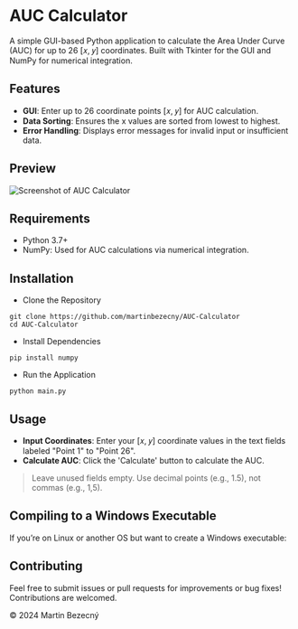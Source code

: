 # AUC Calculator

A simple GUI-based Python application to calculate the Area Under Curve (AUC) for up to 26 [𝑥, 𝑦] coordinates. Built with Tkinter for the GUI and NumPy for numerical integration.


## Features
- **GUI**: Enter up to 26 coordinate points [𝑥, 𝑦] for AUC calculation.
- **Data Sorting**: Ensures the x values are sorted from lowest to highest.
- **Error Handling**: Displays error messages for invalid input or insufficient data.

## Preview
![Screenshot of AUC Calculator](https://i.imgur.com/Ve2yALd.png)

## Requirements
- Python 3.7+
- NumPy: Used for AUC calculations via numerical integration.

## Installation
- Clone the Repository
```
git clone https://github.com/martinbezecny/AUC-Calculator
cd AUC-Calculator
```
- Install Dependencies
```
pip install numpy
```
- Run the Application
```
python main.py
```

## Usage
- **Input Coordinates**: Enter your [𝑥, 𝑦] coordinate values in the text fields labeled "Point 1" to "Point 26".
- **Calculate AUC**: Click the 'Calculate' button to calculate the AUC.
> Leave unused fields empty. Use decimal points (e.g., 1.5), not commas (e.g., 1,5).

## Compiling to a Windows Executable
If you’re on Linux or another OS but want to create a Windows executable:

## Contributing
Feel free to submit issues or pull requests for improvements or bug fixes! Contributions are welcomed.



© 2024 Martin Bezecný
